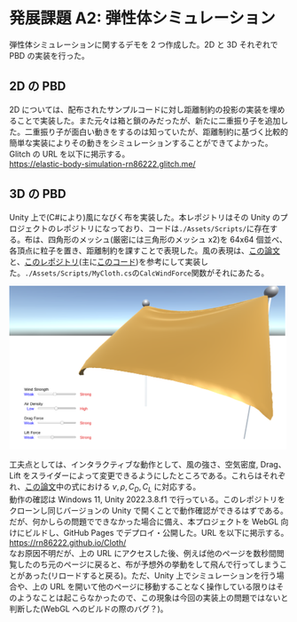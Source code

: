 # 発展課題 A2: 弾性体シミュレーション

弾性体シミュレーションに関するデモを 2 つ作成した。2D と 3D それぞれで PBD の実装を行った。

## 2D の PBD

2D については、配布されたサンプルコードに対し距離制約の投影の実装を埋めることで実装した。また元々は箱と鎖のみだったが、新たに二重振り子を追加した。二重振り子が面白い動きをするのは知っていたが、距離制約に基づく比較的簡単な実装によりその動きをシミュレーションすることができてよかった。  
Glitch の URL を以下に掲示する。  
https://elastic-body-simulation-rn86222.glitch.me/

## 3D の PBD

Unity 上で(C#により)風になびく布を実装した。本レポジトリはその Unity のプロジェクトのレポジトリになっており、コードは`./Assets/Scripts/`に存在する。布は、四角形のメッシュ(厳密には三角形のメッシュ x2)を 64x64 個並べ、各頂点に粒子を置き、距離制約を課すことで表現した。風の表現は、[この論文](https://dl.acm.org/doi/10.1145/2614106.2614120)と、[このレポジトリ](https://github.com/yuki-koyama/elasty)(主に[このコード](https://github.com/yuki-koyama/elasty/blob/b959790659968d3793f78c882bb39619c81886ce/src/cloth-sim-object.cpp))を参考にして実装した。`./Assets/Scripts/MyCloth.cs`の`CalcWindForce`関数がそれにあたる。

<img width="500" src="./image.png">

工夫点としては、インタラクティブな動作として、風の強さ、空気密度, Drag、Lift をスライダーによって変更できるようにしたところである。これらはそれぞれ、[この論文](https://dl.acm.org/doi/10.1145/2614106.2614120)中の式における $v, \rho, C_D, C_L$ に対応する。  
動作の確認は Windows 11, Unity 2022.3.8.f1 で行っている。このレポジトリをクローンし同じバージョンの Unity で開くことで動作確認ができるはずである。だが、何かしらの問題でできなかった場合に備え、本プロジェクトを WebGL 向けにビルドし、GitHub Pages でデプロイ・公開した。URL を以下に掲示する。  
https://rn86222.github.io/Cloth/  
なお原因不明だが、上の URL にアクセスした後、例えば他のページを数秒間閲覧したのち元のページに戻ると、布が予想外の挙動をして飛んで行ってしまうことがあった(リロードすると戻る)。ただ、Unity 上でシミュレーションを行う場合や、上の URL を開いて他のページに移動することなく操作している限りはそのようなことは起こらなかったので、この現象は今回の実装上の問題ではないと判断した(WebGL へのビルドの際のバグ？)。
